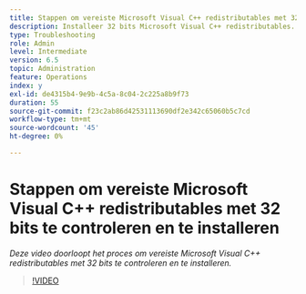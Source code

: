 ```yaml
---
title: Stappen om vereiste Microsoft Visual C++ redistributables met 32 bits te controleren
description: Installeer 32 bits Microsoft Visual C++ redistributables.
type: Troubleshooting
role: Admin
level: Intermediate
version: 6.5
topic: Administration
feature: Operations
index: y
exl-id: de4315b4-9e9b-4c5a-8c04-2c225a8b9f73
duration: 55
source-git-commit: f23c2ab86d42531113690df2e342c65060b5c7cd
workflow-type: tm+mt
source-wordcount: '45'
ht-degree: 0%

---
```


# Stappen om vereiste Microsoft Visual C++ redistributables met 32 bits te controleren en te installeren

*Deze video doorloopt het proces om vereiste Microsoft Visual C++ redistributables met 32 bits te controleren en te installeren.*

>[!VIDEO](https://video.tv.adobe.com/v/335520?quality=12&learn=on)
